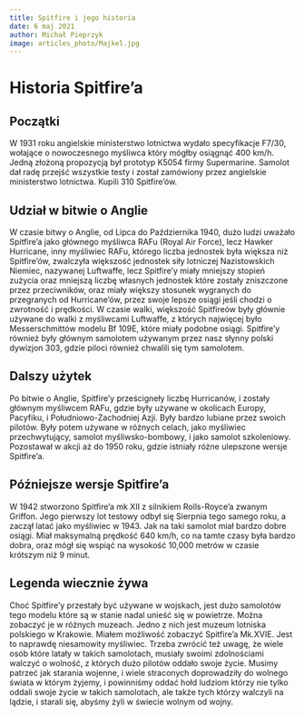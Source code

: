 ```yaml
---
title: Spitfire i jego historia
date: 6 maj 2021
author: Michał Pieprzyk
image: articles_photo/Majkel.jpg
---
```



# Historia Spitfire’a


## Początki

W 1931 roku angielskie ministerstwo lotnictwa wydało specyfikacje F7/30, wołające o nowoczesnego myśliwca który mógłby osiągnąć 400 km/h. Jedną złożoną propozycją był prototyp K5054 firmy Supermarine. Samolot dał radę przejść wszystkie testy i został zamówiony przez angielskie ministerstwo lotnictwa. Kupili 310 Spitfire’ów. 


## Udział w bitwie o Anglie

W czasie bitwy o Anglie, od Lipca do Października 1940, dużo ludzi uważało Spitfire’a jako głównego myśliwca RAFu (Royal Air Force), lecz Hawker Hurricane, inny myśliwiec RAFu, którego liczba jednostek była większa niż Spitfire’ów, zwalczyła większość jednostek siły lotniczej Nazistowskich Niemiec, nazywanej Luftwaffe, lecz Spitfire’y miały mniejszy stopień zużycia oraz mniejszą liczbę własnych jednostek które zostały zniszczone przez przeciwników, oraz miały większy stosunek wygranych do przegranych od Hurricane’ów, przez swoje lepsze osiągi jeśli chodzi o zwrotność i prędkości. W czasie walki, większość Spitfireów były głównie używane do walki z myśliwcami Luftwaffe, z których najwięcej było Messerschmittów modelu Bf 109E, które miały podobne osiągi. Spitfire’y również były głównym samolotem używanym przez nasz słynny polski dywizjon 303, gdzie piloci również chwalili się tym samolotem.



## Dalszy użytek

Po bitwie o Anglie, Spitfire’y prześcigneły liczbę Hurricanów, i zostały głównym myśliwcem RAFu, gdzie były używane w okolicach Europy, Pacyfiku, i Południowo-Zachodniej Azji.
Były bardzo lubiane przez swoich pilotów. Były potem używane w różnych celach, jako myśliwiec przechwytujący, samolot myśliwsko-bombowy, i jako samolot szkoleniowy.
Pozostawał w akcji aż do 1950 roku, gdzie istniały różne ulepszone wersje Spitfire’a. 


## Późniejsze wersje Spitfire’a

W 1942 stworzono Spitfire’a mk XII z silnikiem Rolls-Royce’a zwanym Griffon. Jego pierwszy lot testowy odbył się Sierpnia tego samego roku, a zaczął latać jako myśliwiec w 1943.
Jak na taki samolot miał bardzo dobre osiągi. Miał maksymalną prędkość 640 km/h, co na tamte czasy była bardzo dobra, oraz mógł się wspiąć na wysokość 10,000 metrów w czasie krótszym niż 9 minut. 

## Legenda wiecznie żywa 
Choć Spitfire’y przestały być używane w wojskach, jest dużo samolotów tego modelu które są w stanie nadal unieść się w powietrze. Można zobaczyć je w różnych muzeach. Jedno z nich jest muzeum lotniska polskiego w Krakowie. Miałem możliwość zobaczyć Spitfire’a
 Mk.XVIE. Jest to naprawdę niesamowity myśliwiec. Trzeba zwrócić też uwagę, że wiele osób które latały w takich samolotach, musiały swoimi zdolnościami walczyć o wolność, z których dużo pilotów oddało swoje życie. Musimy patrzeć jak starania wojenne, i wiele straconych doprowadziły do wolnego świata w którym żyjemy, i powinniśmy oddać hołd ludziom którzy nie tylko oddali swoje życie w takich samolotach, ale także tych którzy walczyli na lądzie, i starali się, abyśmy żyli w świecie wolnym od wojny.